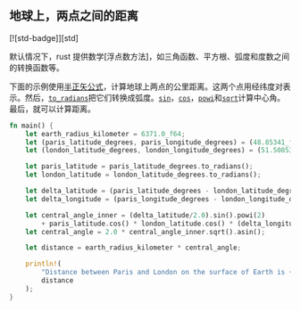 ## 地球上，两点之间的距离

[![std-badge]][std]

默认情况下，rust 提供数学[浮点数方法]，如三角函数、平方根、弧度和度数之间的转换函数等。

下面的示例使用[半正矢公式][Haversine formula]，计算地球上两点的公里距离。这两个点用经纬度对表示。然后，[`to_radians`]把它们转换成弧度。[`sin`]，[`cos`]，[`powi`]和[`sqrt`]计算中心角。最后，就可以计算距离。

```rust
fn main() {
    let earth_radius_kilometer = 6371.0_f64;
    let (paris_latitude_degrees, paris_longitude_degrees) = (48.85341_f64, -2.34880_f64);
    let (london_latitude_degrees, london_longitude_degrees) = (51.50853_f64, -0.12574_f64);

    let paris_latitude = paris_latitude_degrees.to_radians();
    let london_latitude = london_latitude_degrees.to_radians();

    let delta_latitude = (paris_latitude_degrees - london_latitude_degrees).to_radians();
    let delta_longitude = (paris_longitude_degrees - london_longitude_degrees).to_radians();

    let central_angle_inner = (delta_latitude/2.0).sin().powi(2)
        + paris_latitude.cos() * london_latitude.cos() * (delta_longitude/2.0).sin().powi(2);
    let central_angle = 2.0 * central_angle_inner.sqrt().asin();

    let distance = earth_radius_kilometer * central_angle;

    println!(
        "Distance between Paris and London on the surface of Earth is {:.1} kilometers",
        distance
    );
}
```

[float methods]: https://doc.rust-lang.org/std/primitive.f64.html#methods
[`to_radians`]: https://doc.rust-lang.org/std/primitive.f64.html#method.to_radians
[`sin`]: https://doc.rust-lang.org/std/primitive.f64.html#method.sin
[`cos`]: https://doc.rust-lang.org/std/primitive.f64.html#method.cos
[`powi`]: https://doc.rust-lang.org/std/primitive.f64.html#method.powi
[`sqrt`]: https://doc.rust-lang.org/std/primitive.f64.html#method.sqrt
[haversine formula]: https://en.wikipedia.org/wiki/Haversine_formula
